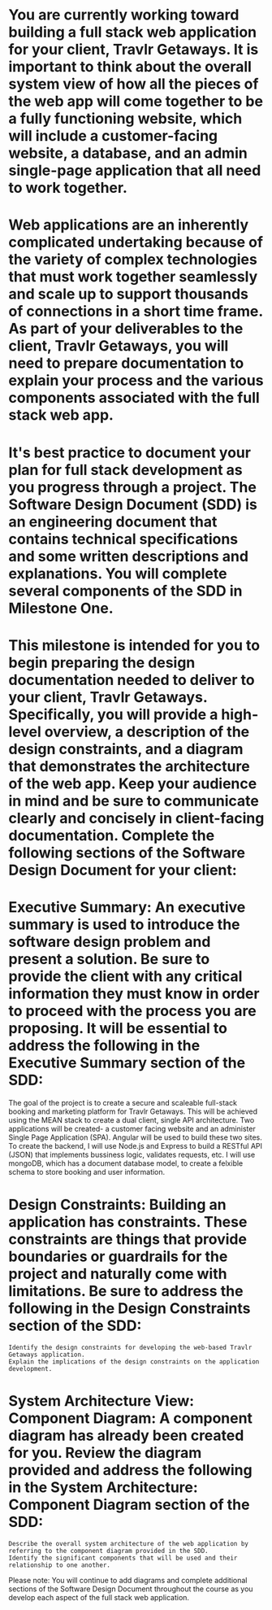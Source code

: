 # You are currently working toward building a full stack web application for your client, Travlr Getaways. It is important to think about the overall system view of how all the pieces of the web app will come together to be a fully functioning website, which will include a customer-facing website, a database, and an admin single-page application that all need to work together.

# Web applications are an inherently complicated undertaking because of the variety of complex technologies that must work together seamlessly and scale up to support thousands of connections in a short time frame. As part of your deliverables to the client, Travlr Getaways, you will need to prepare documentation to explain your process and the various components associated with the full stack web app.

# It's best practice to document your plan for full stack development as you progress through a project. The Software Design Document (SDD) is an engineering document that contains technical specifications and some written descriptions and explanations. You will complete several components of the SDD in Milestone One.

# This milestone is intended for you to begin preparing the design documentation needed to deliver to your client, Travlr Getaways. Specifically, you will provide a high-level overview, a description of the design constraints, and a diagram that demonstrates the architecture of the web app. Keep your audience in mind and be sure to communicate clearly and concisely in client-facing documentation. Complete the following sections of the Software Design Document for your client:

# Executive Summary: An executive summary is used to introduce the software design problem and present a solution. Be sure to provide the client with any critical information they must know in order to proceed with the process you are proposing. It will be essential to address the following in the Executive Summary section of the SDD:
The goal of the project is to create a secure and scaleable full-stack booking and marketing platform for Travlr Getaways. This will be achieved using the MEAN stack to create a dual client, single API architecture.
Two applications will be created- a customer facing website and an administer Single Page Application (SPA). Angular will be used to build these two sites. 
To create the backend, I will use Node.js and Express to build a RESTful API (JSON) that implements bussiness logic, validates requests, etc.
I will use mongoDB, which has a document database model, to create a felxible schema to store booking and user information.


# Design Constraints: Building an application has constraints. These constraints are things that provide boundaries or guardrails for the project and naturally come with limitations. Be sure to address the following in the Design Constraints section of the SDD:

    Identify the design constraints for developing the web-based Travlr Getaways application.
    Explain the implications of the design constraints on the application development.

# System Architecture View: Component Diagram: A component diagram has already been created for you. Review the diagram provided and address the following in the System Architecture: Component Diagram section of the SDD:

    Describe the overall system architecture of the web application by referring to the component diagram provided in the SDD.
    Identify the significant components that will be used and their relationship to one another.

Please note: You will continue to add diagrams and complete additional sections of the Software Design Document throughout the course as you develop each aspect of the full stack web application. 